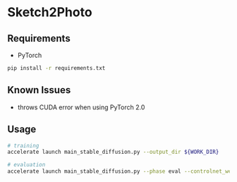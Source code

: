 # Sketch2Photo

## Requirements

- PyTorch

```sh
pip install -r requirements.txt
```

## Known Issues

- throws CUDA error when using PyTorch 2.0

## Usage

```sh
# training
accelerate launch main_stable_diffusion.py --output_dir ${WORK_DIR}

# evaluation
accelerate launch main_stable_diffusion.py --phase eval --controlnet_weight ${WORK_DIR}
```
